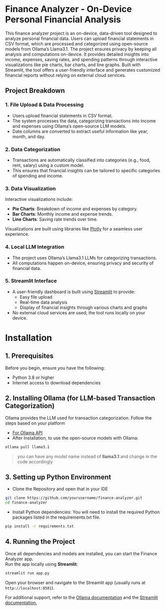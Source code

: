 
# Finance Analyzer - On-Device Personal Financial Analysis

This finance analyzer project is an on-device, data-driven tool designed to analyze personal financial data. Users can upload financial statements in CSV format, which are processed and categorized using open-source models from Ollama’s Llama3.1. The project ensures privacy by keeping all analysis and computations on-device. It provides detailed insights into income, expenses, saving rates, and spending patterns through interactive visualizations like pie charts, bar charts, and line graphs. Built with Streamlit, the tool offers a user-friendly interface and generates customized financial reports without relying on external cloud services.

## Project Breakdown
### 1. File Upload & Data Processing
- Users upload financial statements in CSV format.
- The system processes the data, categorizing transactions into income and expenses using Ollama’s open-source LLM models.
- Date columns are converted to extract useful information like year, month, and day.

### 2. Data Categorization
- Transactions are automatically classified into categories (e.g., food, rent, salary) using a custom model.
- This ensures that financial insights can be tailored to specific categories of spending and income.

### 3. Data Visualization
Interactive visualizations include:
- **Pie Charts**: Breakdown of income and expenses by category.
- **Bar Charts**: Monthly income and expense trends.
- **Line Charts**: Saving rate trends over time.
  
Visualizations are built using libraries like [Plotly](https://plotly.com/python/) for a seamless user experience.

### 4. Local LLM Integration
- The project uses Ollama’s Llama3.1 LLMs for categorizing transactions.
- All computations happen on-device, ensuring privacy and security of financial data.

### 5. Streamlit Interface
- A user-friendly dashboard is built using [Streamlit](https://docs.streamlit.io) to provide:
  - Easy file upload
  - Real-time data analysis
  - Display of financial insights through various charts and graphs
- No external cloud services are used; the tool runs locally on your device.

# Installation

## 1. Prerequisites

Before you begin, ensure you have the following:
- Python 3.8 or higher
- Internet access to download dependencies

## 2. Installing Ollama (for LLM-based Transaction Categorization)
Ollama provides the LLM used for transaction categorization. Follow the steps based on your platform

- [For Ollama API](https://ollama.com/download)
- After Installation, to use the open-source models with Ollama:
```bash
ollama pull llama3.1
```
> you can have any model name instead of __llama3.1__ and change in the code accordingly

## 3. Setting up Python Environment
- Clone the Repository and open that in your IDE
```bash
git clone https://github.com/yourusername/finance-analyzer.git
cd finance-analyzer
```
- Install Python dependencies: You will need to install the required Python packages listed in the requirements.txt file.
```bash
pip install -r requirements.txt
```
## 4. Running the Project
Once all dependencies and models are installed, you can start the Finance Analyzer app. <br>Run the app locally using __Streamlit__:
```bash
streamlit run app.py
```
Open your browser and navigate to the Streamlit app (usually runs at ```http://localhost:8501```).

For additional support, refer to the [Ollama documentation](https://github.com/ollama/ollama/tree/main/docs) and the [Streamlit documentation.](https://docs.streamlit.io/)
